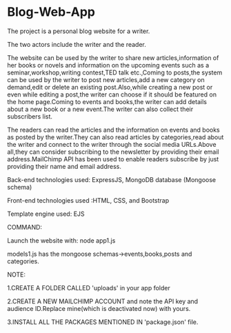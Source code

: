 # Blog-Web-App
The project is a personal blog website for a writer.

The two actors include the writer and the reader.

The website can be used by the writer to share new articles,information of her books or novels and information on the upcoming events such as a seminar,workshop,writing contest,TED talk etc.,Coming to posts,the system can be used by the writer to post new articles,add a new category on demand,edit or delete an existing post.Also,while creating a new post or even while editing a post,the writer can choose if it should be featured on the home page.Coming to events and books,the writer can add details about a new book or a new event.The writer can also collect their subscribers list.

The readers can read the articles and the information on events and books as posted by the writer.They can also read articles by categories,read about the writer and connect to the writer through the social media URLs.Above all,they can consider subscribing to the newsletter by providing their email address.MailChimp API has been used to enable readers subscribe by just providing their name and email address.

Back-end technologies used: ExpressJS, MongoDB database (Mongoose schema)

Front-end technologies used :HTML, CSS, and Bootstrap

Template engine used: EJS

COMMAND:

Launch the website with: node app1.js

models1.js has the mongoose schemas->events,books,posts and categories.

NOTE:

1.CREATE A FOLDER CALLED 'uploads' in your app folder

2.CREATE A NEW MAILCHIMP ACCOUNT and note the API key and audience ID.Replace mine(which is deactivated now) with yours.

3.INSTALL ALL THE PACKAGES MENTIONED IN 'package.json' file.


